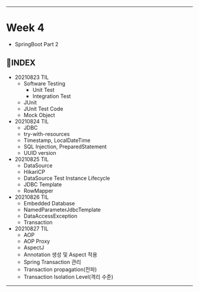 ___
# Week 4
- SpringBoot Part 2

## 📌INDEX
- 20210823 TIL
  - Software Testing
    - Unit Test
    - Integration Test
  - JUnit
  - JUnit Test Code
  - Mock Object
- 20210824 TIL
  - JDBC
  - try-with-resources
  - Timestamp, LocalDateTime
  - SQL Injection, PreparedStatement
  - UUID version
- 20210825 TIL
  - DataSource
  - HikariCP
  - DataSource Test Instance Lifecycle
  - JDBC Template
  - RowMapper
- 20210826 TIL
  - Embedded Database
  - NamedParameterJdbcTemplate
  - DataAccessException
  - Transaction
- 20210827 TIL
  - AOP
  - AOP Proxy
  - AspectJ
  - Annotation 생성 및 Aspect 적용
  - Spring Transaction 관리
  - Transaction propagation(전파)
  - Transaction Isolation Level(격리 수준)
___